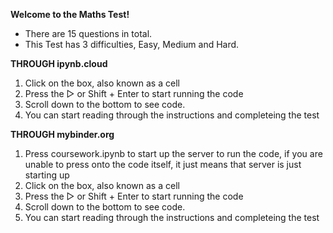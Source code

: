 **Welcome to the Maths Test!**
 - There are 15 questions in total.
 - This Test has 3 difficulties, Easy, Medium and Hard.


**THROUGH ipynb.cloud**
1. Click on the box, also known as a cell
2. Press the ▷ or Shift + Enter to start running the code
3. Scroll down to the bottom to see code.
4. You can start reading through the instructions and completeing the test


**THROUGH mybinder.org**
1. Press coursework.ipynb to start up the server to run the code, if you are unable to press onto the code itself, it just means that server is just starting up
2. Click on the box, also known as a cell
3. Press the ▷ or Shift + Enter to start running the code
4. Scroll down to the bottom to see code.
5. You can start reading through the instructions and completeing the test
